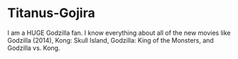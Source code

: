 # Titanus-Gojira
I am a HUGE Godzilla fan. I know everything about all of the new movies like Godzilla (2014), Kong: Skull Island, Godzilla: King of the Monsters, and Godzilla vs. Kong.
